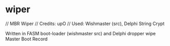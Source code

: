 # wiper
// MBR Wiper
// Credits: upO
// Used: Wishmaster (src), Delphi String Crypt

Written in FASM boot-loader (wishmaster src) and Delphi dropper wipe Master Boot Record
